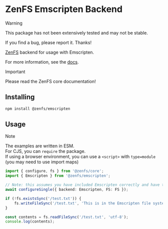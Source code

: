 # ZenFS Emscripten Backend

> [!WARNING]
> This package has not been extensively tested and may not be stable.
>
> If you find a bug, please report it. Thanks!

[ZenFS](https://github.com/zen-fs/core) backend for usage with Emscripten.

For more information, see the [docs](https://zen-fs.github.io/emscripten).

> [!IMPORTANT]
> Please read the ZenFS core documentation!

## Installing

```sh
npm install @zenfs/emscripten
```

## Usage

> [!NOTE]
> The examples are written in ESM.  
> For CJS, you can `require` the package.  
> If using a browser environment, you can use a `<script>` with `type=module` (you may need to use import maps)

```ts
import { configure, fs } from '@zenfs/core';
import { Emscripten } from '@zenfs/emscripten';

// Note: this assumes you have included Emscripten correctly and have the global `FS` variable available.
await configureSingle({ backend: Emscripten, FS: FS });

if (!fs.existsSync('/test.txt')) {
	fs.writeFileSync('/test.txt', 'This is in the Emscripten file system!');
}

const contents = fs.readFileSync('/test.txt', 'utf-8');
console.log(contents);
```
